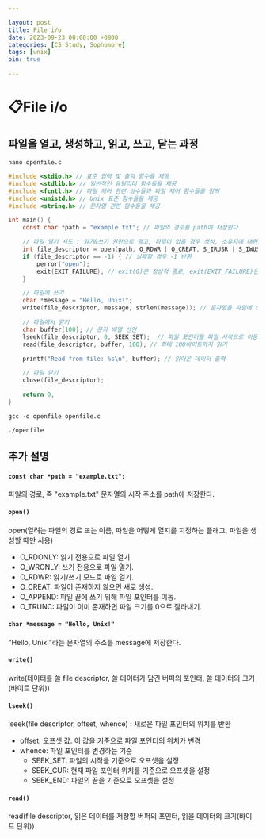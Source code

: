 ```yaml
---

layout: post
title: File i/o
date: 2023-09-23 00:00:00 +0800
categories: [CS Study, Sophomore]
tags: [unix]
pin: true

---
```



&#128203;File i/o
=================

파일을 열고, 생성하고, 읽고, 쓰고, 닫는 과정
---------------------------

`nano openfile.c`

```c
#include <stdio.h> // 표준 입력 및 출력 함수를 제공
#include <stdlib.h> // 일반적인 유틸리티 함수들을 제공
#include <fcntl.h> // 파일 제어 관련 상수들과 파일 제어 함수들을 정의
#include <unistd.h> // Unix 표준 함수들을 제공
#include <string.h> // 문자열 관련 함수들을 제공

int main() {
    const char *path = "example.txt"; // 파일의 경로를 path에 저장한다

    // 파일 열기 시도 : 읽기&쓰기 권한으로 열고, 파일이 없을 경우 생성, 소유자에 대한 읽기&쓰기 권한 설정
    int file_descriptor = open(path, O_RDWR | O_CREAT, S_IRUSR | S_IWUSR); 
    if (file_descriptor == -1) { // 실패할 경우 -1 반환
        perror("open");
        exit(EXIT_FAILURE); // exit(0)은 정상적 종료, exit(EXIT_FAILURE)은 오류로 종료
    }

    // 파일에 쓰기
    char *message = "Hello, Unix!";
    write(file_descriptor, message, strlen(message)); // 문자열을 파일에 쓰기

    // 파일에서 읽기
    char buffer[100]; // 문자 배열 선언
    lseek(file_descriptor, 0, SEEK_SET);  // 파일 포인터를 파일 시작으로 이동
    read(file_descriptor, buffer, 100); // 최대 100바이트까지 읽기

    printf("Read from file: %s\n", buffer); // 읽어온 데이터 출력

    // 파일 닫기
    close(file_descriptor);

    return 0;
}
```  

`gcc -o openfile openfile.c`

`./openfile`


추가 설명
-------

#### `const char *path = "example.txt";`  
파일의 경로, 즉 "example.txt" 문자열의 시작 주소를 path에 저장한다.

#### `open()`  
open(열려는 파일의 경로 또는 이름, 파일을 어떻게 열지를 지정하는 플래그, 파일을 생성할 때만 사용)  
* O_RDONLY: 읽기 전용으로 파일 열기.
* O_WRONLY: 쓰기 전용으로 파일 열기.
* O_RDWR: 읽기/쓰기 모드로 파일 열기.
* O_CREAT: 파일이 존재하지 않으면 새로 생성.
* O_APPEND: 파일 끝에 쓰기 위해 파일 포인터를 이동.
* O_TRUNC: 파일이 이미 존재하면 파일 크기를 0으로 잘라내기.

#### `char *message = "Hello, Unix!"`  
"Hello, Unix!"라는 문자열의 주소를 message에 저장한다.

#### `write()`  
write(데이터를 쓸 file descriptor, 쓸 데이터가 담긴 버퍼의 포인터, 쓸 데이터의 크기 (바이트 단위))

#### `lseek()`  
lseek(file descriptor, offset, whence) : 새로운 파일 포인터의 위치를 반환
* offset: 오프셋 값. 이 값을 기준으로 파일 포인터의 위치가 변경
* whence: 파일 포인터를 변경하는 기준
    * SEEK_SET: 파일의 시작을 기준으로 오프셋을 설정
    * SEEK_CUR: 현재 파일 포인터 위치를 기준으로 오프셋을 설정
    * SEEK_END: 파일의 끝을 기준으로 오프셋을 설정

#### `read()`  
read(file descriptor, 읽은 데이터를 저장할 버퍼의 포인터, 읽을 데이터의 크기(바이트 단위))  
